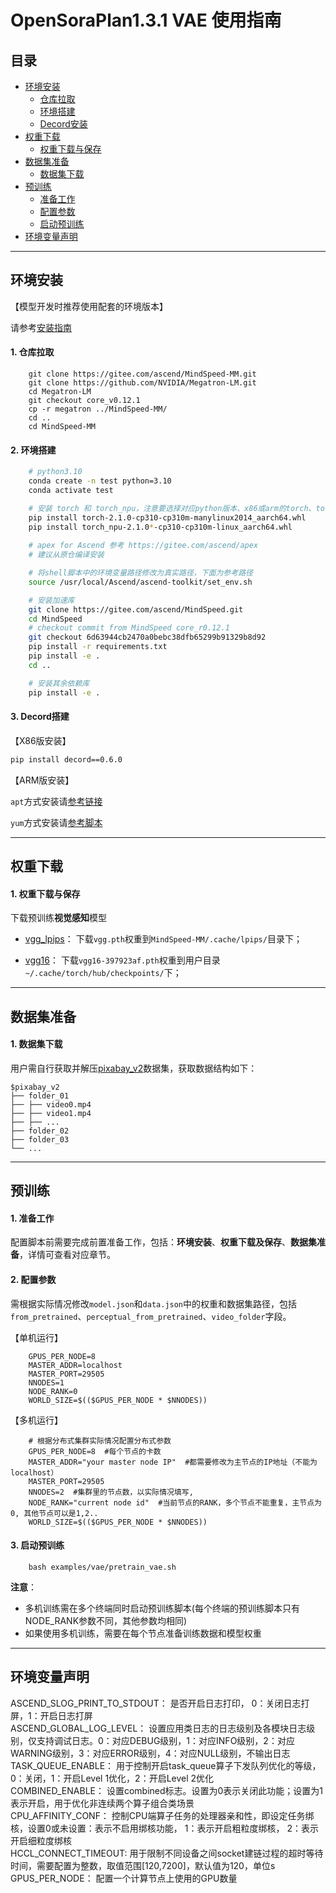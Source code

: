 # OpenSoraPlan1.3.1 VAE 使用指南

<p align="left">
</p>

## 目录

- [环境安装](#jump1)
  - [仓库拉取](#jump1.1)
  - [环境搭建](#jump1.2)
  - [Decord安装](#jump1.3)
- [权重下载](#jump2)
  - [权重下载与保存](#jump2.1)
- [数据集准备](#jump3)
  - [数据集下载](#jump3.1)
- [预训练](#jump4)
  - [准备工作](#jump4.1)
  - [配置参数](#jump4.2)
  - [启动预训练](#jump4.3)
- [环境变量声明](#jump5)

---
<a id="jump1"></a>

## 环境安装

【模型开发时推荐使用配套的环境版本】

请参考[安装指南](https://gitee.com/ascend/MindSpeed-MM/blob/master/docs/user-guide/installation.md)

<a id="jump1.1"></a>

#### 1. 仓库拉取

```shell
    git clone https://gitee.com/ascend/MindSpeed-MM.git 
    git clone https://github.com/NVIDIA/Megatron-LM.git
    cd Megatron-LM
    git checkout core_v0.12.1
    cp -r megatron ../MindSpeed-MM/
    cd ..
    cd MindSpeed-MM
```

<a id="jump1.2"></a>

#### 2. 环境搭建

```bash
    # python3.10
    conda create -n test python=3.10
    conda activate test

    # 安装 torch 和 torch_npu，注意要选择对应python版本、x86或arm的torch、torch_npu及apex包
    pip install torch-2.1.0-cp310-cp310m-manylinux2014_aarch64.whl 
    pip install torch_npu-2.1.0*-cp310-cp310m-linux_aarch64.whl
    
    # apex for Ascend 参考 https://gitee.com/ascend/apex
    # 建议从原仓编译安装

    # 将shell脚本中的环境变量路径修改为真实路径，下面为参考路径
    source /usr/local/Ascend/ascend-toolkit/set_env.sh 

    # 安装加速库
    git clone https://gitee.com/ascend/MindSpeed.git
    cd MindSpeed
    # checkout commit from MindSpeed core_r0.12.1
    git checkout 6d63944cb2470a0bebc38dfb65299b91329b8d92
    pip install -r requirements.txt 
    pip install -e .
    cd ..

    # 安装其余依赖库
    pip install -e .
```

<a id="jump1.3"></a>

#### 3. Decord搭建

【X86版安装】

```bash
pip install decord==0.6.0
```

【ARM版安装】

`apt`方式安装请[参考链接](https://github.com/dmlc/decord)

`yum`方式安装请[参考脚本](https://github.com/dmlc/decord/blob/master/tools/build_manylinux2010.sh)

---

<a id="jump2"></a>

## 权重下载

<a id="jump2.1"></a>

#### 1. 权重下载与保存

下载预训练**视觉感知**模型

- [vgg_lpips](https://heibox.uni-heidelberg.de/f/607503859c864bc1b30b/?dl=1)： 下载`vgg.pth`权重到`MindSpeed-MM/.cache/lpips/`目录下；

- [vgg16](https://download.pytorch.org/models/vgg16-397923af.pth)： 下载`vgg16-397923af.pth`权重到用户目录`~/.cache/torch/hub/checkpoints/`下；

---

<a id="jump3"></a>

## 数据集准备

<a id="jump3.1"></a>

#### 1. 数据集下载

用户需自行获取并解压[pixabay_v2](https://huggingface.co/datasets/LanguageBind/Open-Sora-Plan-v1.1.0/tree/main/pixabay_v2_tar)数据集，获取数据结构如下：

   ```
   $pixabay_v2
   ├── folder_01
   ├── ├── video0.mp4
   ├── ├── video1.mp4
   ├── ├── ...
   ├── folder_02
   ├── folder_03
   └── ...
   ```

---
<a id="jump4"></a>

## 预训练

<a id="jump4.1"></a>

#### 1. 准备工作

配置脚本前需要完成前置准备工作，包括：**环境安装**、**权重下载及保存**、**数据集准备**，详情可查看对应章节。

<a id="jump4.2"></a>

#### 2. 配置参数

需根据实际情况修改`model.json`和`data.json`中的权重和数据集路径，包括`from_pretrained`、`perceptual_from_pretrained`、`video_folder`字段。

【单机运行】

```shell
    GPUS_PER_NODE=8
    MASTER_ADDR=localhost
    MASTER_PORT=29505
    NNODES=1  
    NODE_RANK=0  
    WORLD_SIZE=$(($GPUS_PER_NODE * $NNODES))
```

【多机运行】

```shell
    # 根据分布式集群实际情况配置分布式参数
    GPUS_PER_NODE=8  #每个节点的卡数
    MASTER_ADDR="your master node IP"  #都需要修改为主节点的IP地址（不能为localhost）
    MASTER_PORT=29505
    NNODES=2  #集群里的节点数，以实际情况填写,
    NODE_RANK="current node id"  #当前节点的RANK，多个节点不能重复，主节点为0, 其他节点可以是1,2..
    WORLD_SIZE=$(($GPUS_PER_NODE * $NNODES))
```

<a id="jump4.3"></a>

#### 3. 启动预训练

```shell
    bash examples/vae/pretrain_vae.sh
```


**注意**：

- 多机训练需在多个终端同时启动预训练脚本(每个终端的预训练脚本只有NODE_RANK参数不同，其他参数均相同)
- 如果使用多机训练，需要在每个节点准备训练数据和模型权重

---

<a id="jump5"></a>

## 环境变量声明
ASCEND_SLOG_PRINT_TO_STDOUT： 是否开启日志打印， 0：关闭日志打屏，1：开启日志打屏  
ASCEND_GLOBAL_LOG_LEVEL： 设置应用类日志的日志级别及各模块日志级别，仅支持调试日志。0：对应DEBUG级别，1：对应INFO级别，2：对应WARNING级别，3：对应ERROR级别，4：对应NULL级别，不输出日志  
TASK_QUEUE_ENABLE： 用于控制开启task_queue算子下发队列优化的等级，0：关闭，1：开启Level 1优化，2：开启Level 2优化  
COMBINED_ENABLE： 设置combined标志。设置为0表示关闭此功能；设置为1表示开启，用于优化非连续两个算子组合类场景  
CPU_AFFINITY_CONF： 控制CPU端算子任务的处理器亲和性，即设定任务绑核，设置0或未设置：表示不启用绑核功能， 1：表示开启粗粒度绑核， 2：表示开启细粒度绑核  
HCCL_CONNECT_TIMEOUT:  用于限制不同设备之间socket建链过程的超时等待时间，需要配置为整数，取值范围[120,7200]，默认值为120，单位s  
GPUS_PER_NODE： 配置一个计算节点上使用的GPU数量